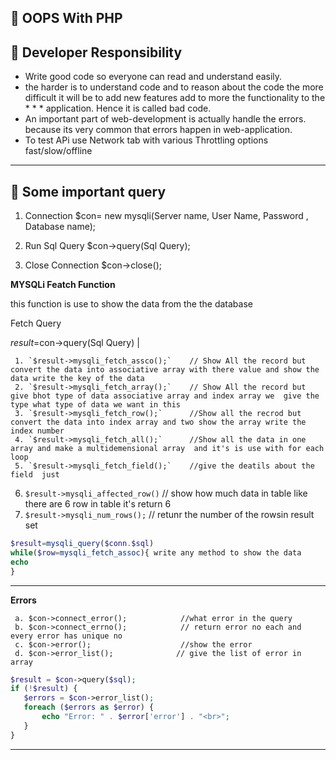 ## 📔 OOPS With PHP

## 📘 Developer Responsibility
* Write good code so everyone can read and understand easily.
* the harder is to understand code and to reason about the code the more difficult it will be to add new features add to more the functionality to the * * * application. Hence it is called bad code.
* An important part of web-development is actually handle the errors. because its very common that errors happen in web-application.
* To test APi use Network tab with various Throttling options fast/slow/offline
---
## 📘 Some important query
1. Connection
	$con= new mysqli(Server name, User Name, Password , Database name);

2. Run Sql Query
	$con->query(Sql Query);

3. Close Connection 
	$con->close();

 **MYSQLi Featch Function** 
 
this function is use to show the data from the the database 

Fetch Query

  $result=$con->query(Sql Query) 																|
	 
	 1. `$result->mysqli_fetch_assco();`    // Show All the record but convert the data into associative array with there value and show the data write the key of the data 
	 2. `$result->mysqli_fetch_array();`    // Show All the record but give bhot type of data associative array and index array we  give the type what type of data we want in this  
	 3. `$result->mysqli_fetch_row();`      //Show all the recrod but convert the data into index array and two show the array write the index number  
	 4. `$result->mysqli_fetch_all();`      //Show all the data in one array and make a multidemensional array  and it's is use with for each loop
	 5. `$result->mysqli_fetch_field();`    //give the deatils about the field  just
   6. `$result->mysqli_affected_row()`    // show how much data in table like there are 6 row in table it's return 6   
   7. `$result->mysqli_num_rows();`       // retunr the number of the rowsin result set    
 
  ```php
$result=mysqli_query($conn.$sql)
while($row=mysqli_fetch_assoc){ write any method to show the data
echo 
}
```
***
**Errors**

	 a. $con->connect_error();            //what error in the query 
	 b. $con->connect_errno();            // return error no each and every error has unique no 
	 c. $con->error();                    //show the error 
	 d. $con->error_list();              // give the list of error in array 

 ```php
$result = $con->query($sql);
if (!$result) {
    $errors = $con->error_list();
    foreach ($errors as $error) {
        echo "Error: " . $error['error'] . "<br>";
    }
}
```
***

